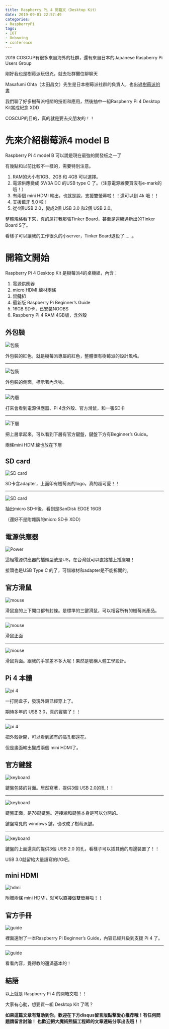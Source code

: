 ```yaml
---
title: Raspberry Pi 4 開箱文（Desktop Kit）
date: 2019-09-01 22:57:49
categories:
- RaspberryPi
tags:
- IOT
- Unboxing
- conference
---
```


2019 COSCUP有很多來自海外的社群，還有來自日本的Japanese Raspberry Pi Users Group 

剛好我也是樹莓派玩很兇，就去社群攤位聊聊天

Masafumi Ohta（太田昌文）先生是日本樹莓派社群的負責人，也出過[樹莓派的書](https://www.amazon.co.jp/%E5%A4%AA%E7%94%B0%E6%98%8C%E6%96%87/e/B00IZRP9DS?utm_source=magic-panda-engineer&utm_medium=blog&utm_campaign=magic-panda-engineer)

我們聊了好多樹莓派相關的技術和應用，然後抽中一組Raspberry Pi 4 Desktop Kit當成紀念 XDD

<!-- more -->

COSCUP的目的，真的就是要去交朋友的！！


# 先來介紹樹莓派4 model B

Raspberry Pi 4 model B 可以說是現在最強的開發板之一了

有幾點和以前比較不一樣的，需要特別注意。

1. RAM的大小有1GB、2GB 和 4GB 可以選擇。
2. 電源供應變成 5V/3A DC 的USB type C 了。（注意電源線要買沒有e-mark的哦！）
3. 有兩個 mini HDMI 輸出，也就是說，支援雙螢幕啦！！還可以到 4k 哦！！
4. 支援藍牙 5.0 啦！
5. 從4個USB 2.0，變成2個 USB 3.0 和2個 USB 2.0。

整體規格看下來，真的屌打我那張Tinker Board，甚至是還勝過新出的Tinker Board S了。

看樣子可以讓我的工作很久的小server，Tinker Board退役了……。

# 開箱文開始

Raspberry Pi 4 Desktop Kit 是樹莓派4的桌機組，內含：

1. 電源供應器
2. micro HDMI 線材兩條
3. 鼠鍵組
4. 最新版 Raspberry Pi Beginner’s Guide
5. 16GB SD卡，已安裝NOOBS
6. Raspberry Pi 4 RAM 4GB版，含外殼



## 外包裝

![包裝](https://magic-panda-engineer.s3-ap-northeast-1.amazonaws.com/blog-img/20190901-unboxing1.jpg)

外包裝的紅色，就是樹莓派專屬的紅色，整體很有樹莓派的設計風格。

---

![包裝](https://magic-panda-engineer.s3-ap-northeast-1.amazonaws.com/blog-img/20190901-unboxing2.jpg)

外包裝的側面，標示著內含物。

---

![內層](https://magic-panda-engineer.s3-ap-northeast-1.amazonaws.com/blog-img/20190901-unboxing3.jpg)

打來會看到電源供應器、Pi 4含外殼、官方滑鼠，和一張SD卡

---

![下層](https://magic-panda-engineer.s3-ap-northeast-1.amazonaws.com/blog-img/20190901-unboxing4.jpg)

把上層拿起來，可以看到下層有官方鍵盤，鍵盤下方有Beginner’s Guide。

兩條mini HDMI線也放在下層


## SD card

![SD card](https://magic-panda-engineer.s3-ap-northeast-1.amazonaws.com/blog-img/20190901-sd1.jpg)

SD卡含adapter，上面印有樹莓派的logo，真的超可愛！！

---

![SD card](https://magic-panda-engineer.s3-ap-northeast-1.amazonaws.com/blog-img/20190901-sd2.jpg)

抽出micro SD卡後，看到是SanDisk EDGE 16GB

（還好不是附雜牌的micro SD卡 XDD） 


## 電源供應器

![Power](https://magic-panda-engineer.s3-ap-northeast-1.amazonaws.com/blog-img/20190901-power.jpg)

這組電源供應器的插頭型號是US，在台灣就可以直接插上插座囉！

接頭也是USB Type C 的了，可惜線材和adapter是不能拆開的。


## 官方滑鼠

![mouse](https://magic-panda-engineer.s3-ap-northeast-1.amazonaws.com/blog-img/20190901-mouse1.jpg)

滑鼠盒的上下開口都有封條。是標準的三鍵滑鼠，可以相容所有的樹莓派產品。

---

![mouse](https://magic-panda-engineer.s3-ap-northeast-1.amazonaws.com/blog-img/20190901-mouse2.jpg)

滑鼠正面

---

![mouse](https://magic-panda-engineer.s3-ap-northeast-1.amazonaws.com/blog-img/20190901-mouse3.jpg)

滑鼠背面。跟我的手掌差不多大呢！果然是號稱人體工學設計。


## Pi 4 本體

![pi 4](https://magic-panda-engineer.s3-ap-northeast-1.amazonaws.com/blog-img/20190901-pi1.jpg)

一打開盒子，發現外殼已經穿上了。

期待多年的 USB 3.0，真的實裝了！！

---

![pi 4](https://magic-panda-engineer.s3-ap-northeast-1.amazonaws.com/blog-img/20190901-pi2.jpg)

把外殼拆開，可以看到該有的插孔都還在。

但是畫面輸出變成兩個 mini HDMI了。


## 官方鍵盤

![keyboard](https://magic-panda-engineer.s3-ap-northeast-1.amazonaws.com/blog-img/20190901-keyboard1.jpg)

鍵盤包裝的背面。居然寫著，提供3個 USB 2.0的孔！！

---

![keyboard](https://magic-panda-engineer.s3-ap-northeast-1.amazonaws.com/blog-img/20190901-keyboard2.jpg)

鍵盤正面，是78鍵鍵盤。連接線和鍵盤本身是可以分開的。

鍵盤常見的 windows 鍵，也改成了樹莓派鍵。

---

![keyboard](https://magic-panda-engineer.s3-ap-northeast-1.amazonaws.com/blog-img/20190901-keyboard3.jpg)

鍵盤的上面還真的提供3個 USB 2.0 的孔，看樣子可以插其他的周邊裝置了！！

USB 3.0就留給大量讀寫的I/O吧。


## mini HDMI

![hdmi](https://magic-panda-engineer.s3-ap-northeast-1.amazonaws.com/blog-img/20190901-hdmi.jpg)

附贈兩條 mini HDMI，就可以直接做雙螢幕啦！！

## 官方手冊 

![guide](https://magic-panda-engineer.s3-ap-northeast-1.amazonaws.com/blog-img/20190901-guide1.jpg)

裡面還附了一本Raspberry Pi Beginner’s Guide，內容已經升級到支援 Pi 4 了。

---

![guide](https://magic-panda-engineer.s3-ap-northeast-1.amazonaws.com/blog-img/20190901-guide2.jpg)

看看內容，覺得教的還滿基本的！


## 結語

以上就是 Raspberry Pi 4 的開箱文啦！！



大家有心動，想要買一組 Desktop Kit 了嗎？



**如果這篇文章有幫助到你，歡迎在下方disqus留言版點擊愛心推荐哦！有任何問題請留言討論！**
**也歡迎把大魔術熊貓工程師的文章連結分享出去哦！！**